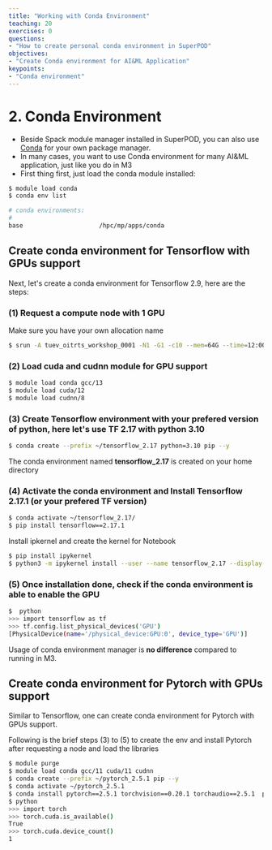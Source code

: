```yaml
---
title: "Working with Conda Environment"
teaching: 20
exercises: 0
questions:
- "How to create personal conda environment in SuperPOD"
objectives:
- "Create Conda environment for AI&ML Application"
keypoints:
- "Conda environment"
---
```

# 2. Conda Environment
 
- Beside Spack module manager installed in SuperPOD, you can also use [Conda](https://conda.io/) for your own package manager.
- In many cases, you want to use Conda environment for many AI&ML application, just like you do in M3
- First thing first, just load the conda module installed:

```bash
$ module load conda
$ conda env list

# conda environments:
#
base                     /hpc/mp/apps/conda
```

## Create conda environment for Tensorflow with GPUs support

Next, let's create a conda environment for Tensorflow 2.9, here are the steps:

### (1) Request a compute node with 1 GPU

Make sure you have your own allocation name 
```bash
$ srun -A tuev_oitrts_workshop_0001 -N1 -G1 -c10 --mem=64G --time=12:00:00 --pty $SHELL
```

### (2) Load cuda and cudnn module for GPU support

```bash
$ module load conda gcc/13
$ module load cuda/12
$ module load cudnn/8
```

### (3) Create Tensorflow environment with your prefered version of python, here let's use TF 2.17 with python 3.10

```bash
$ conda create --prefix ~/tensorflow_2.17 python=3.10 pip --y
```

The conda environment named **tensorflow_2.17** is created on your home directory

### (4) Activate the conda environment and Install Tensorflow 2.17.1 (or your prefered TF version)

```bash
$ conda activate ~/tensorflow_2.17/  
$ pip install tensorflow==2.17.1
```

Install ipkernel and create the kernel for Notebook

```bash
$ pip install ipykernel
$ python3 -m ipykernel install --user --name tensorflow_2.17 --display-name TensorflowGPU2.17
```

### (5) Once installation done, check if the conda environment is able to enable the GPU

```bash
$  python
>>> import tensorflow as tf
>>> tf.config.list_physical_devices('GPU')
[PhysicalDevice(name='/physical_device:GPU:0', device_type='GPU')]
```

Usage of conda environment manager is **no difference** compared to running in M3.

## Create conda environment for Pytorch with GPUs support

Similar to Tensorflow, one can create conda environment for Pytorch with GPUs support.

Following is the brief steps (3) to (5) to create the env and install Pytorch after requesting a node and load the libraries

```bash
$ module purge
$ module load conda gcc/11 cuda/11 cudnn
$ conda create --prefix ~/pytorch_2.5.1 pip --y
$ conda activate ~/pytorch_2.5.1
$ conda install pytorch==2.5.1 torchvision==0.20.1 torchaudio==2.5.1  pytorch-cuda=11.8 -c pytorch -c nvidia
$ python
>>> import torch 
>>> torch.cuda.is_available()
True
>>> torch.cuda.device_count()
1
```


